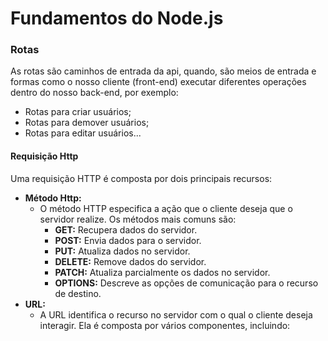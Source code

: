 # Fundamentos do Node.js

### Rotas

As rotas são caminhos de entrada da api, quando, são meios de entrada e formas como o nosso cliente (front-end) executar diferentes operações dentro do nosso back-end, por exemplo:

- Rotas para criar usuários;
- Rotas para demover usuários;
- Rotas para editar usuários...

#### Requisição Http

Uma requisição HTTP é composta por dois principais recursos:

- **Método Http:**
  - O método HTTP especifica a ação que o cliente deseja que o servidor realize. Os métodos mais comuns são:
    - **GET:** Recupera dados do servidor.
    - **POST:** Envia dados para o servidor.
    - **PUT:** Atualiza dados no servidor.
    - **DELETE:** Remove dados do servidor.
    - **PATCH:** Atualiza parcialmente os dados no servidor.
    - **OPTIONS:** Descreve as opções de comunicação para o recurso de destino.
- **URL:**
  - A URL identifica o recurso no servidor com o qual o cliente deseja interagir. Ela é composta por vários componentes, incluindo:
